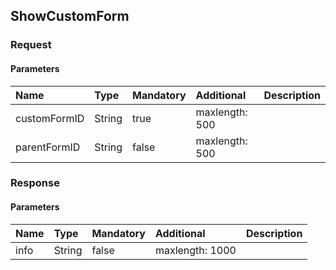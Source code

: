 ## ShowCustomForm


### Request

#### Parameters

|Name|Type|Mandatory|Additional|Description|
|:---|:---|:--------|:---------|:----------|
|customFormID|String|true|maxlength: 500||
|parentFormID|String|false|maxlength: 500||

### Response

#### Parameters

|Name|Type|Mandatory|Additional|Description|
|:---|:---|:--------|:---------|:----------|
|info|String|false|maxlength: 1000||
